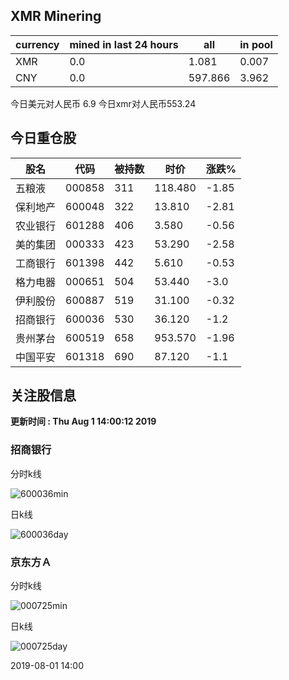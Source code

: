 ## XMR Minering

|currency|mined in last 24 hours|all|in pool|
|---|---|---|---|
|XMR|0.0|1.081|0.007|
|CNY|0.0|597.866|3.962|

今日美元对人民币 6.9	今日xmr对人民币553.24


## 今日重仓股 

|股名|代码|被持数|时价|涨跌%|
|---|---|---|---|---|
|五粮液|000858|311|118.480|-1.85|
|保利地产|600048|322|13.810|-2.81|
|农业银行|601288|406|3.580|-0.56|
|美的集团|000333|423|53.290|-2.58|
|工商银行|601398|442|5.610|-0.53|
|格力电器|000651|504|53.440|-3.0|
|伊利股份|600887|519|31.100|-0.32|
|招商银行|600036|530|36.120|-1.2|
|贵州茅台|600519|658|953.570|-1.96|
|中国平安|601318|690|87.120|-1.1|

## 关注股信息
**更新时间 : Thu Aug  1 14:00:12 2019**
### 招商银行 
分时k线

![600036min](http://image.sinajs.cn/newchart/min/n/sh600036.gif)

日k线

![600036day](http://image.sinajs.cn/newchart/daily/n/sh600036.gif)

### 京东方Ａ 
分时k线

![000725min](http://image.sinajs.cn/newchart/min/n/sz000725.gif)

日k线

![000725day](http://image.sinajs.cn/newchart/daily/n/sz000725.gif)

2019-08-01 14:00